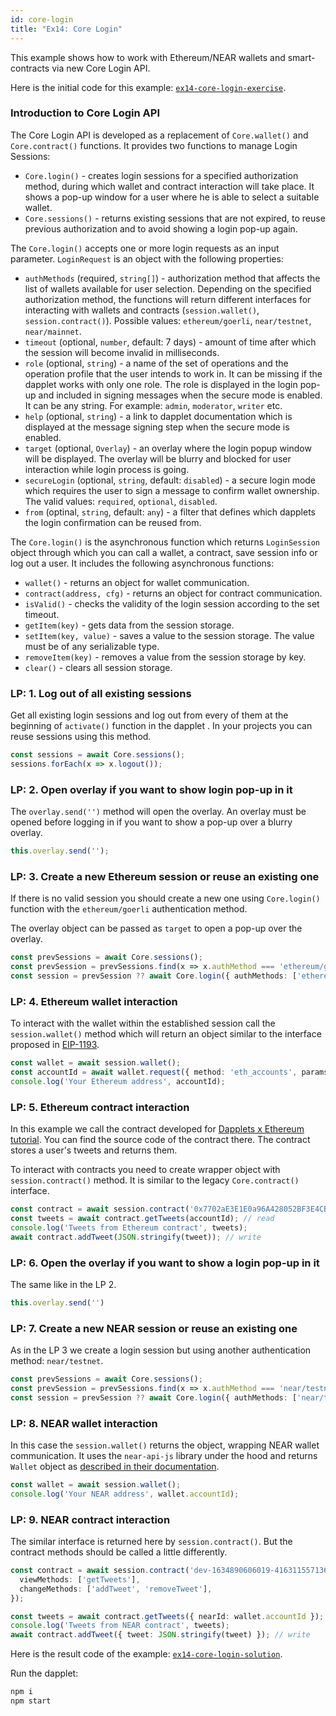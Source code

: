 ```yaml
---
id: core-login
title: "Ex14: Core Login"
---
```


This example shows how to work with Ethereum/NEAR wallets and smart-contracts via new Core Login API.

Here is the initial code for this example: [`ex14-core-login-exercise`](https://github.com/dapplets/dapplet-template/tree/ex14-core-login-exercise).

### Introduction to Core Login API

The Core Login API is developed as a replacement of `Core.wallet()` and `Core.contract()` functions. It provides two functions to manage Login Sessions:

* `Core.login()` - creates login sessions for a specified authorization method, during which wallet and contract interaction will take place. It shows a pop-up window for a user where he is able to select a suitable wallet. 
* `Core.sessions()` - returns existing sessions that are not expired, to reuse previous authorization and to avoid showing a login pop-up again.

The `Core.login()` accepts one or more login requests as an input parameter. `LoginRequest` is an object with the following properties:

* `authMethods` (required, `string[]`) - authorization method that affects the list of wallets available for user selection. Depending on the specified authorization method, the functions will return different interfaces for interacting with wallets and contracts (`session.wallet()`, `session.contract()`). Possible values: `ethereum/goerli`, `near/testnet`, `near/mainnet`.
* `timeout` (optional, `number`, default: 7 days) - amount of time after which the session will become invalid in milliseconds.
* `role` (optional, `string`) - a name of the set of operations and the operation profile that the user intends to work in. It can be missing if the dapplet works with only one role. The role is displayed in the login pop-up and included in signing messages when the secure mode is enabled. It can be any string. For example: `admin`, `moderator`, `writer` etc.
* `help` (optional, `string`) - a link to dapplet documentation which is displayed at the message signing step when the secure mode is enabled.
* `target` (optional, `Overlay`) - an overlay where the login popup window will be displayed. The overlay will be blurry and blocked for user interaction while login process is going.
* `secureLogin` (optional, `string`, default: `disabled`) - a secure login mode which requires the user to sign a message to confirm wallet ownership. The valid values: `required`, `optional`, `disabled`.
* `from` (optinal, `string`, default: `any`) - a filter that defines which dapplets the login confirmation can be reused from.

The `Core.login()` is the asynchronous function which returns `LoginSession` object through which you can call a wallet, a contract, save session info or log out a user. It includes the following asynchronous functions:

* `wallet()` - returns an object for wallet communication.
* `contract(address, cfg)` - returns an object for contract communication.
* `isValid()` - checks the validity of the login session according to the set timeout.
* `getItem(key)` - gets data from the session storage.
* `setItem(key, value)` - saves a value to the session storage. The value must be of any serializable type.
* `removeItem(key)` - removes a value from the session storage by key.
* `clear()` - clears all session storage.


### LP: 1. Log out of all existing sessions

Get all existing login sessions and log out from every of them at the beginning of `activate()` function in the dapplet . In your projects you can reuse sessions using this method.

```typescript
const sessions = await Core.sessions();
sessions.forEach(x => x.logout());
```

### LP: 2. Open overlay if you want to show login pop-up in it

The `overlay.send('')` method will open the overlay. An overlay must be opened before logging in if you want to show a pop-up over a blurry overlay.

```typescript
this.overlay.send('');
```

### LP: 3. Create a new Ethereum session or reuse an existing one

If there is no valid session you should create a new one using `Core.login()` function with the `ethereum/goerli` authentication method.

The overlay object can be passed as `target` to open a pop-up over the overlay.

```typescript
const prevSessions = await Core.sessions();
const prevSession = prevSessions.find(x => x.authMethod === 'ethereum/goerli');
const session = prevSession ?? await Core.login({ authMethods: ['ethereum/goerli'], target: this.overlay });
```

### LP: 4. Ethereum wallet interaction

To interact with the wallet within the established session call the `session.wallet()` method which will return an object similar to the interface proposed in [EIP-1193](https://github.com/ethereum/EIPs/blob/master/EIPS/eip-1193.md).

```typescript
const wallet = await session.wallet();
const accountId = await wallet.request({ method: 'eth_accounts', params: [] });
console.log('Your Ethereum address', accountId);
```

### LP: 5. Ethereum contract interaction

In this example we call the contract developed for [Dapplets x Ethereum tutorial](https://github.com/dapplets/dapplets-eth-example). You can find the source code of the contract there. The contract stores a user's tweets and returns them.

To interact with contracts you need to create wrapper object with `session.contract()` method. It is similar to the legacy `Core.contract()` interface.

```typescript
const contract = await session.contract('0x7702aE3E1E0a96A428052BF3E4CB94965F5C0d7F', ABI);
const tweets = await contract.getTweets(accountId); // read
console.log('Tweets from Ethereum contract', tweets);
await contract.addTweet(JSON.stringify(tweet)); // write
```

### LP: 6. Open the overlay if you want to show a login pop-up in it

The same like in the LP 2.

```typescript
this.overlay.send('')
```

### LP: 7. Create a new NEAR session or reuse an existing one

As in the LP 3 we create a login session but using another authentication method: `near/testnet`.

```typescript
const prevSessions = await Core.sessions();
const prevSession = prevSessions.find(x => x.authMethod === 'near/testnet');
const session = prevSession ?? await Core.login({ authMethods: ['near/testnet'], target: this.overlay });
```

### LP: 8. NEAR wallet interaction

In this case the `session.wallet()` returns the object, wrapping NEAR wallet communication. It uses the `near-api-js` library under the hood and returns `Wallet` object as [described in their documentation](https://github.com/near/near-api-js).

```typescript
const wallet = await session.wallet();
console.log('Your NEAR address', wallet.accountId);
```

### LP: 9. NEAR contract interaction

The similar interface is returned here by `session.contract()`. But the contract methods should be called a little differently.

```typescript
const contract = await session.contract('dev-1634890606019-41631155713650', {
  viewMethods: ['getTweets'],
  changeMethods: ['addTweet', 'removeTweet'],
});

const tweets = await contract.getTweets({ nearId: wallet.accountId }); // read
console.log('Tweets from NEAR contract', tweets);
await contract.addTweet({ tweet: JSON.stringify(tweet) }); // write
```

Here is the result code of the example: [`ex14-core-login-solution`](https://github.com/dapplets/dapplet-template/tree/ex14-core-login-solution).

Run the dapplet:

```bash
npm i
npm start
```

